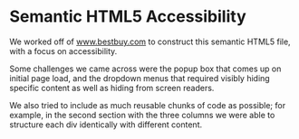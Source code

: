 # Semantic HTML5 Accessibility

We worked off of www.bestbuy.com to construct this semantic HTML5 file, with a focus on accessibility.

Some challenges we came across were the popup box that comes up on initial page load, and the dropdown menus that required visibly hiding specific content as well as hiding from screen readers.

We also tried to include as much reusable chunks of code as possible; for example, in the second section with the three columns we were able to structure each div identically with different content.
